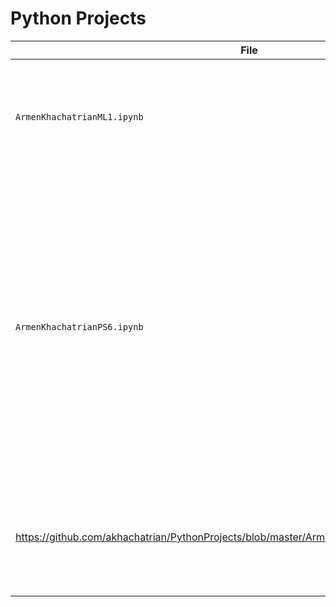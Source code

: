 # Python Projects
| File | Description | Tags |
| --- | --- | --- |
| `ArmenKhachatrianML1.ipynb` | House price of unit area prediction using the market historical data set of real estate valuation | `Linear Regression` `Machine Learning` `OLS` `R squared comparison`|
| `ArmenKhachatrianPS6.ipynb` | A/B testing with finding an optimal alpha (significance level) level under different scenarios. Using R packages in Python, checking null hypotheses with calculating experiment cost, and null hypothesis significance testing (NHST)| `A/B testing` `R packages in Python` `Treatment and Control Group` `Experiments and Causal Inference` |
| https://github.com/akhachatrian/PythonProjects/blob/master/ArmenKhachatrianProblemSet5.ipynb | House price of unit area prediction using the market historical data set of real estate valuation | `Linear Regression` `Machine Learning` `OLS` `R squared comparison`|
